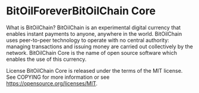 # BitOilForeverBitOilChain Core 

What is BitOilChain?
BitOilChain is an experimental digital currency that enables instant payments to anyone, anywhere in the world. BitOilChain uses peer-to-peer technology to operate with no central authority: managing transactions and issuing money are carried out collectively by the network. BitOilChain Core is the name of open source software which enables the use of this currency.

License
BitOilChain Core is released under the terms of the MIT license. See COPYING for more information or see https://opensource.org/licenses/MIT.
